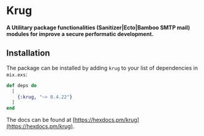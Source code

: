 # Krug

**A Utilitary package functionalities (Sanitizer|Ecto|Bamboo SMTP mail) 
modules for improve a secure performatic development.**

## Installation

The package can be installed by adding `krug` to your list of dependencies in `mix.exs`:

```elixir
def deps do
  [
    {:krug, "~> 0.4.22"}
  ]
end
```

The docs can be found at [https://hexdocs.pm/krug](https://hexdocs.pm/krug).

